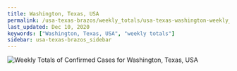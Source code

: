 ```yaml
---
title: Washington, Texas, USA
permalink: /usa-texas-brazos/weekly_totals/usa-texas-washington-weekly_totals.html
last_updated: Dec 10, 2020
keywords: ["Washington, Texas, USA", "weekly totals"]
sidebar: usa-texas-brazos_sidebar
---
```


![Weekly Totals of Confirmed Cases for Washington, Texas, USA](/covid_tracker/images/graphs/usa-texas-washington-weekly_totals_graph.png)
